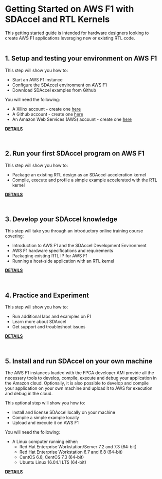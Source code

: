 # Getting Started on AWS F1 with SDAccel and RTL Kernels

This getting started guide is intended for hardware designers looking to create AWS F1 applications leveraging new or existing RTL code.
<br><br>

## 1. Setup and testing your environment on AWS F1
This step will show you how to:
- Start an AWS F1 instance
- Configure the SDAccel environment on AWS F1
- Download SDAccel examples from Github

You will need the following:
- A Xilinx account - create one [here](https://www.xilinx.com/registration/create-account.html)
- A Github account - create one [here](https://github.com/join)
- An Amazon Web Services (AWS) account - create one [here](https://aws.amazon.com/)

[**DETAILS**][1]

<br>

## 2. Run your first SDAccel program on AWS F1
This step will show you how to:
- Package an existing RTL design as an SDAccel acceleration kernel
- Compile, execute and profile a simple example accelerated with the RTL kernel

[**DETAILS**][2]

<br>

## 3. Develop your SDAccel knowledge 
This step will take you through an introductory online training course covering:
- Introduction to AWS F1 and the SDAccel Development Environment
- AWS F1 hardware specifications and requirements
- Packaging existing RTL IP for AWS F1
- Running a host-side application with an RTL kernel

[**DETAILS**][3]

<br>

## 4. Practice and Experiment
This step will show you how to:
- Run additional labs and examples on F1
- Learn more about SDAccel
- Get support and troubleshoot issues

[**DETAILS**][4]

<br>

## 5. Install and run SDAccel on your own machine
The AWS F1 instances loaded with the FPGA developer AMI provide all the necessary tools to develop, compile, execute and debug your application in the Amazon cloud. Optionally, it is also possible to develop and compile your application on your own machine and upload it to AWS for execution and debug in the cloud.

This optional step will show you how to:
- Install and license SDAccel locally on your machine
- Compile a simple example locally
- Upload and execute it on AWS F1

You will need the following:
- A Linux computer running either:
  - Red Hat Enterprise Workstation/Server 7.2 and 7.3 (64-bit)
  - Red Hat Enterprise Workstation 6.7 and 6.8 (64-bit)
  - CentOS 6.8, CentOS 7.3 (64-bit)
  - Ubuntu Linux 16.04.1 LTS (64-bit)

[**DETAILS**][5]

[1]: 1_Setup_and_test_your_environment_on_AWS_F1.md
[2]: 2_Run_your_first_SDAccel_program_on_AWS_F1.md
[3]: 3_Develop_your_SDAccel_knowledge.md
[4]: 4_Practice_and_Experiment.md
[5]: 5_Install_and_run_SDAccel_on_your_own_machine.md
